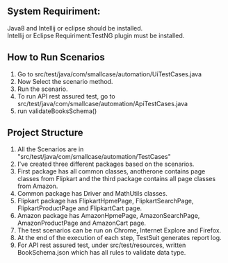## System Requiriment: 
Java8 and Intellij or eclipse should be installed.
</br> Intellij or Eclipse Requiriment:TestNG plugin must be installed.
## How to Run Scenarios
1. Go to src/test/java/com/smallcase/automation/UiTestCases.java
2. Now Select the scenario method.
3. Run the scenario.
4. To run API rest assured test, go to src/test/java/com/smallcase/automation/ApiTestCases.java
5. run validateBooksSchema()
## Project Structure
1. All the Scenarios are in "src/test/java/com/smallcase/automation/TestCases"
2. I've created three different packages based on the scenarios.  
3. First package has all common classes, anotherone contains page classes from Flipkart and the third package contains all page classes from Amazon.
4. Common package has Driver and MathUtils classes.
5. Flipkart package has FlipkartHpmePage, FlipkartSearchPage, FlipkartProductPage and FlipkartCart page.
6. Amazon package has AmazonHpmePage, AmazonSearchPage, AmazonProductPage and AmazonCart page.
7. The test scenarios can be run on Chrome, Internet Explore and Firefox.
8. At the end of the execution of each step, TestSuit generates report log.
9. For API rest assured test, under src/test/resources, written BookSchema.json which has all rules to validate data type.


